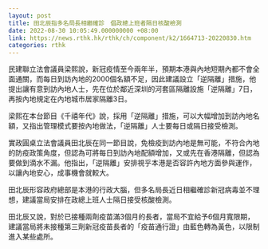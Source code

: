 ```yaml
---
layout: post
title: 田北辰指多名局長相繼確診　倡政總上班者隔日核酸檢測
date: 2022-08-30 10:05:49.000000000 +08:00
link: https://news.rthk.hk/rthk/ch/component/k2/1664713-20220830.htm
categories: rthk
---
```


民建聯立法會議員梁熙說，新冠疫情至今兩年半，預期本港與內地短期內都不會全面通關，而每日到訪內地的2000個名額不足，因此建議設立「逆隔離」措施，他提出讓有意到訪內地人士，先在位於鄰近深圳的河套區隔離設施「逆隔離」7日，再按內地規定在內地城市居家隔離3日。

梁熙在本台節目《千禧年代》說，採用「逆隔離」措施，可以大幅增加到訪內地名額，又指出管理模式要按內地做法，「逆隔離」人士要每日或隔日接受檢測。

實政圓桌立法會議員田北辰在同一節目說，免檢疫到訪內地是無可能，不符合內地的防疫政策角度，但認為可將每日到訪內地配額增加，又或先在香港隔離，但認為要做到滴水不漏。他指出，「逆隔離」安排視乎本港是否容許內地方面參與運作，以讓內地安心，成事機會就較大。

田北辰形容政府總部是本港的行政大腦，但多名局長近日相繼確診新冠病毒並不理想，建議當局安排在政總上班人士隔日接受核酸檢測。

田北辰又說，對於已接種兩劑疫苗滿3個月的長者，當局不宜給予6個月寬限期，建議當局將未接種第三劑新冠疫苗長者的「疫苗通行證」由藍色轉為黃色，以限制進入某些處所。
